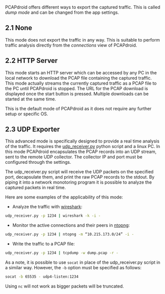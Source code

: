 PCAPdroid offers different ways to export the captured traffic. This is called *dump mode* and can be changed from the app settings.

## 2.1 None

This mode does not export the traffic in any way. This is suitable to perform traffic analysis directly from the *connections* view of PCAPdroid.

## 2.2 HTTP Server

This mode starts an HTTP server which can be accessed by any PC in the local network to download the PCAP file containing the captured traffic. This mode actually streams the currently captured traffic as a PCAP file to the PC until PCAPdroid is stopped. The URL for the PCAP download is displayed once the start button is pressed. Multiple downloads can be started at the same time.

This is the default mode of PCAPdroid as it does not require any further setup or specific OS.

## 2.3 UDP Exporter

This advanced mode is specifically designed to provide a real time analysis of the traffic. It requires the [udp_receiver.py](https://github.com/emanuele-f/PCAPdroid/blob/master/tools/udp_receiver.py) python script and a linux PC. In this mode PCAPdroid encapsulates the PCAP records into an UDP stream, sent to the remote UDP collector. The collector IP and port must be configured through the settings.

The udp_receiver.py script will receive the UDP packets on the specified port, decapsulate them, and print the raw PCAP records to the stdout. By piping it into a network monotoring program it is possible to analyze the captured packets in real time.

Here are some examples of the applicability of this mode:

- Analyze the traffic with [wireshark](https://www.wireshark.org/):

```bash
udp_receiver.py -p 1234 | wireshark -k -i -
```

- Monitor the active connections and their peers in [ntopng](https://github.com/ntop/ntopng):

```bash
udp_receiver.py -p 1234 | ntopng -m “10.215.173.0/24” -i -
```

- Write the traffic to a PCAP file:

```bash
udp_receiver.py -p 1234 | tcpdump -w dump.pcap -r -
```

As a note, it is possible to use `socat` in place of the udp_receiver.py script in a similar way. However, the `-b` option must be specified as follows:

```bash
socat -b 65535 - udp4-listen:1234
```

Using `nc` will not work as bigger packets will be truncated.

